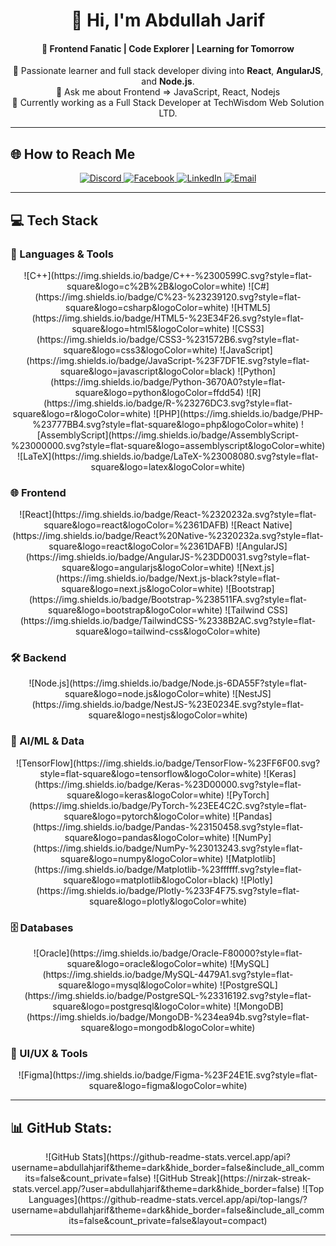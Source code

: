 <h1 align="center">💫 Hi, I'm Abdullah Jarif</h1>
<h4 align="center">🔭 Frontend Fanatic | Code Explorer | Learning for Tomorrow</h4>

<p align="center">
  🌱 Passionate learner and full stack developer diving into <strong>React</strong>, <strong>AngularJS</strong>, and <strong>Node.js</strong>.<br>
  💬 Ask me about Frontend => JavaScript, React, Nodejs <br>
  🔭 Currently working as a Full Stack Developer at TechWisdom Web Solution LTD.
</p>

---

## 🌐 How to Reach Me

<p align="center">
  <a href="https://discord.gg/8eTa6d6u">
    <img src="https://img.shields.io/badge/Discord-%237289DA.svg?logo=discord&logoColor=white" alt="Discord" />
  </a>
  <a href="https://www.facebook.com/mustakim.jarif.393">
    <img src="https://img.shields.io/badge/Facebook-%231877F2.svg?logo=Facebook&logoColor=white" alt="Facebook" />
  </a>
  <a href="https://linkedin.com/in/abdullah-jarif-28414a24a">
    <img src="https://img.shields.io/badge/LinkedIn-%230077B5.svg?logo=linkedin&logoColor=white" alt="LinkedIn" />
  </a>
  <a href="mailto:22-46386-1@student.aiub.edu">
    <img src="https://img.shields.io/badge/Email-D14836?logo=gmail&logoColor=white" alt="Email" />
  </a>
</p>

---

## 💻 Tech Stack

### 🧠 Languages & Tools
<p align="center">
  ![C++](https://img.shields.io/badge/C++-%2300599C.svg?style=flat-square&logo=c%2B%2B&logoColor=white)
  ![C#](https://img.shields.io/badge/C%23-%23239120.svg?style=flat-square&logo=csharp&logoColor=white)
  ![HTML5](https://img.shields.io/badge/HTML5-%23E34F26.svg?style=flat-square&logo=html5&logoColor=white)
  ![CSS3](https://img.shields.io/badge/CSS3-%231572B6.svg?style=flat-square&logo=css3&logoColor=white)
  ![JavaScript](https://img.shields.io/badge/JavaScript-%23F7DF1E.svg?style=flat-square&logo=javascript&logoColor=black)
  ![Python](https://img.shields.io/badge/Python-3670A0?style=flat-square&logo=python&logoColor=ffdd54)
  ![R](https://img.shields.io/badge/R-%23276DC3.svg?style=flat-square&logo=r&logoColor=white)
  ![PHP](https://img.shields.io/badge/PHP-%23777BB4.svg?style=flat-square&logo=php&logoColor=white)
  ![AssemblyScript](https://img.shields.io/badge/AssemblyScript-%23000000.svg?style=flat-square&logo=assemblyscript&logoColor=white)
  ![LaTeX](https://img.shields.io/badge/LaTeX-%23008080.svg?style=flat-square&logo=latex&logoColor=white)
</p>

### 🌐 Frontend
<p align="center">
  ![React](https://img.shields.io/badge/React-%2320232a.svg?style=flat-square&logo=react&logoColor=%2361DAFB)
  ![React Native](https://img.shields.io/badge/React%20Native-%2320232a.svg?style=flat-square&logo=react&logoColor=%2361DAFB)
  ![AngularJS](https://img.shields.io/badge/AngularJS-%23DD0031.svg?style=flat-square&logo=angularjs&logoColor=white)
  ![Next.js](https://img.shields.io/badge/Next.js-black?style=flat-square&logo=next.js&logoColor=white)
  ![Bootstrap](https://img.shields.io/badge/Bootstrap-%238511FA.svg?style=flat-square&logo=bootstrap&logoColor=white)
  ![Tailwind CSS](https://img.shields.io/badge/TailwindCSS-%2338B2AC.svg?style=flat-square&logo=tailwind-css&logoColor=white)
</p>

### 🛠 Backend
<p align="center">
  ![Node.js](https://img.shields.io/badge/Node.js-6DA55F?style=flat-square&logo=node.js&logoColor=white)
  ![NestJS](https://img.shields.io/badge/NestJS-%23E0234E.svg?style=flat-square&logo=nestjs&logoColor=white)
</p>

### 🧠 AI/ML & Data
<p align="center">
  ![TensorFlow](https://img.shields.io/badge/TensorFlow-%23FF6F00.svg?style=flat-square&logo=tensorflow&logoColor=white)
  ![Keras](https://img.shields.io/badge/Keras-%23D00000.svg?style=flat-square&logo=keras&logoColor=white)
  ![PyTorch](https://img.shields.io/badge/PyTorch-%23EE4C2C.svg?style=flat-square&logo=pytorch&logoColor=white)
  ![Pandas](https://img.shields.io/badge/Pandas-%23150458.svg?style=flat-square&logo=pandas&logoColor=white)
  ![NumPy](https://img.shields.io/badge/NumPy-%23013243.svg?style=flat-square&logo=numpy&logoColor=white)
  ![Matplotlib](https://img.shields.io/badge/Matplotlib-%23ffffff.svg?style=flat-square&logo=matplotlib&logoColor=black)
  ![Plotly](https://img.shields.io/badge/Plotly-%233F4F75.svg?style=flat-square&logo=plotly&logoColor=white)
</p>

### 🗄️ Databases
<p align="center">
  ![Oracle](https://img.shields.io/badge/Oracle-F80000?style=flat-square&logo=oracle&logoColor=white)
  ![MySQL](https://img.shields.io/badge/MySQL-4479A1.svg?style=flat-square&logo=mysql&logoColor=white)
  ![PostgreSQL](https://img.shields.io/badge/PostgreSQL-%23316192.svg?style=flat-square&logo=postgresql&logoColor=white)
  ![MongoDB](https://img.shields.io/badge/MongoDB-%234ea94b.svg?style=flat-square&logo=mongodb&logoColor=white)
</p>

### 🎨 UI/UX & Tools
<p align="center">
  ![Figma](https://img.shields.io/badge/Figma-%23F24E1E.svg?style=flat-square&logo=figma&logoColor=white)
</p>

---

## 📊 GitHub Stats:
<p align="center">
  ![GitHub Stats](https://github-readme-stats.vercel.app/api?username=abdullahjarif&theme=dark&hide_border=false&include_all_commits=false&count_private=false)
  ![GitHub Streak](https://nirzak-streak-stats.vercel.app/?user=abdullahjarif&theme=dark&hide_border=false)
  ![Top Languages](https://github-readme-stats.vercel.app/api/top-langs/?username=abdullahjarif&theme=dark&hide_border=false&include_all_commits=false&count_private=false&layout=compact)
</p>

---
